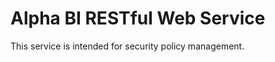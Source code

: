 Alpha BI RESTful Web Service
=====================
This service is intended for security policy management.
